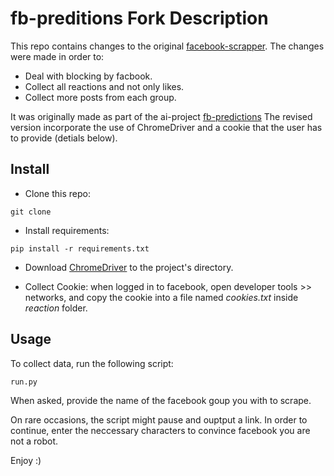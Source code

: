 # fb-preditions Fork Description

This repo contains changes to the original [facebook-scrapper](https://github.com/kevinzg/facebook-scraper).
The changes were made in order to:
* Deal with blocking by facbook.
* Collect all reactions and not only likes.
* Collect more posts from each group.

It was originally made as part of the ai-project [fb-predictions](https://github.com/fb-predictions/fb-predictions)
The revised version incorporate the use of ChromeDriver and a cookie that the user has to provide (detials below).

## Install
* Clone this repo:
```
git clone 
```

* Install requirements:
```
pip install -r requirements.txt
```

* Download [ChromeDriver](https://chromedriver.chromium.org/downloads) to the project's directory.

* Collect Cookie: when logged in to facebook, open developer tools >> networks, and copy the cookie into a file named *cookies.txt* inside *reaction* folder.


## Usage
To collect data, run the following script:
```
run.py
```
When asked, provide the name of the facebook goup you with to scrape. 

On rare occasions, the script might pause and ouptput a link. In order to continue, enter the neccessary characters to convince facebook you are not a robot.

Enjoy :)
